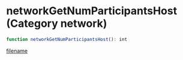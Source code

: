# networkGetNumParticipantsHost (Category network)

```js
function networkGetNumParticipantsHost(): int
```

[filename](networkGetNumParticipantsHost_m.md ':include')